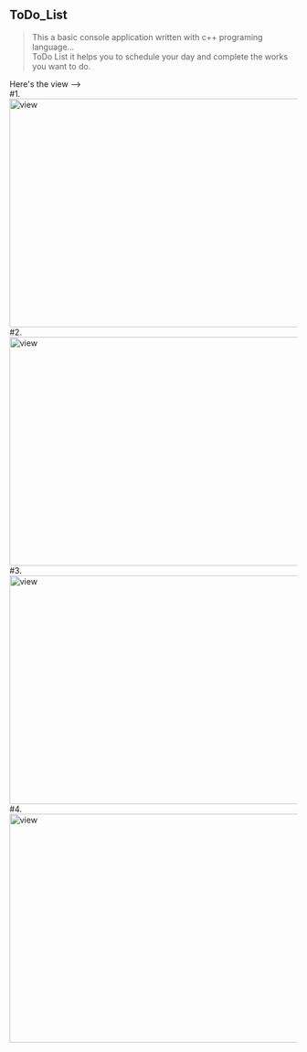 ## ToDo_List
>This a basic console application written with c++ programing language...<br>
>ToDo List it helps you to schedule your day and complete the works you want to do.<br>

Here's the view --><br>
#1.<img src="view/Screenshot 2025-01-11 at 4.23.38 PM.png" alt="view" height="400" width="800" align="right">
<br><br><br><br><br><br><br><br><br><br><br><br><br><br><br><br><br><br><br>
#2.<img src="view/Screenshot 2025-01-11 at 3.56.12 PM.png" alt="view" height="400" width="800" align="right">
<br><br><br><br><br><br><br><br><br><br><br><br><br><br><br><br><br><br><br>
#3.<img src="view/Screenshot 2025-01-11 at 3.56.40 PM.png" alt="view" height="400" width="800" align="right">
<br><br><br><br><br><br><br><br><br><br><br><br><br><br><br><br><br><br><br>
#4.<img src="view/Screenshot 2025-01-11 at 3.59.35 PM.png" alt="view" height="400" width="800" align="right">
